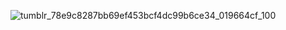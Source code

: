 ![tumblr_78e9c8287bb69ef453bcf4dc99b6ce34_019664cf_100](https://github.com/user-attachments/assets/71430a36-38f2-41e3-813e-ffda038ff8cb)


 
